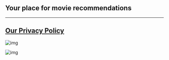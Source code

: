 ## Your place for movie recommendations
---

## [Our Privacy Policy](http://www.betterwatch.ml/privacy)



![img](https://i.ibb.co/zbVmmNt/smartmockups-kjgepuur.png)



   ![img](https://i.ibb.co/DfCDhL6/smartmockups-kjgdw913.jpg)
